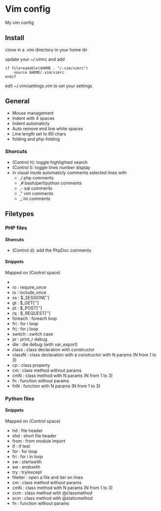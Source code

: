 # Vim config

My vim config

## Install

clone in a .vim directory in your home dir

update your ~/.vimrc and add

    if filereadable($HOME . "/.vim/vimrc")
        source $HOME/.vim/vimrc
    endif

edit ~/.vim/settings.vim to set your settings

## General

 * Mouse management
 * Indent with 4 spaces
 * Indent automaticly
 * Auto remove end line white spaces
 * Line length set to 80 chars
 * folding and php-folding

### Shorcuts

 * <C-h> (Control h): toggle highlighted search
 * <C-l> (Control l): toggle lines number display
 * in visual mode automaticly comments selected lines with
    * ,/ php comments
    * ,# bash/perl/python comments
    * ,- sql comments
    * ," vim comments
    * ,; ini comments

## Filetypes

### PHP files

#### Shorcuts

 * <C-d> (Control d): add the PhpDoc comments

#### Snippets

Mapped on <C-space> (Control space)
 * <? : Add file header
 * ro : require_once
 * io : include_once
 * ss : $_SESSION['']
 * gt : $_GET['']
 * pt : $_POST['']
 * rq : $_REQUEST['']
 * foreach : foreach loop
 * fri : for i loop
 * frj : for j loop
 * switch : switch case
 * pr : print_r debug
 * die : die debug (with var_export)
 * class : class declaration with constructor
 * classN : class declaration with a constructor with N params (N from 1 to 3)
 * cp : class property
 * cm : class method without params
 * cmN : class method with N params (N from 1 to 3)
 * fn : function without params
 * fnN : function with N params (N from 1 to 3)

### Python files

#### Snippets

Mapped on <C-space> (Control space)
 * hd : file header
 * shd : short file header
 * from : from module import
 * if : if test
 * for : for loop
 * fri : for i in loop
 * sw : startswith
 * ew : endswith
 * try : try/except
 * fileiter : open a file and iter on lines
 * cm : class method without params
 * cmN : class method with N params (N from 1 to 3)
 * ccm : class method with @classmethod
 * scm : class method with @staticmethod
 * fn : function without params

